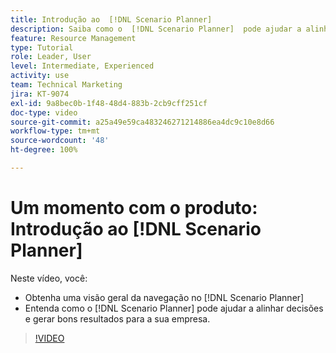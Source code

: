 ```yaml
---
title: Introdução ao  [!DNL Scenario Planner]
description: Saiba como o  [!DNL Scenario Planner]  pode ajudar a alinhar decisões e gerar bons resultados para a sua empresa. Saiba como navegar no [!DNL Scenario Planner].
feature: Resource Management
type: Tutorial
role: Leader, User
level: Intermediate, Experienced
activity: use
team: Technical Marketing
jira: KT-9074
exl-id: 9a8bec0b-1f48-48d4-883b-2cb9cff251cf
doc-type: video
source-git-commit: a25a49e59ca483246271214886ea4dc9c10e8d66
workflow-type: tm+mt
source-wordcount: '48'
ht-degree: 100%

---
```


# Um momento com o produto: Introdução ao [!DNL Scenario Planner]

Neste vídeo, você:

* Obtenha uma visão geral da navegação no [!DNL Scenario Planner]
* Entenda como o [!DNL Scenario Planner] pode ajudar a alinhar decisões e gerar bons resultados para a sua empresa.

>[!VIDEO](https://video.tv.adobe.com/v/335316/?quality=12&learn=on)
